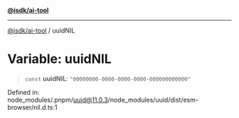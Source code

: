 [**@isdk/ai-tool**](../README.md)

***

[@isdk/ai-tool](../globals.md) / uuidNIL

# Variable: uuidNIL

> `const` **uuidNIL**: `"00000000-0000-0000-0000-000000000000"`

Defined in: node\_modules/.pnpm/uuid@11.0.3/node\_modules/uuid/dist/esm-browser/nil.d.ts:1

